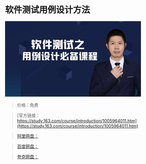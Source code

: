 # 软件测试用例设计方法

![img](../../../assets/study163/free/97f5ca559c8d43b8805cf944e107d450.jpg)

> 价格：免费

> [官方链接：https://study.163.com/course/introduction/1005964011.htm](https://study.163.com/course/introduction/1005964011.htm)

> [阿里网盘：]()

> [百度网盘：]()

> [夸克网盘：]()
